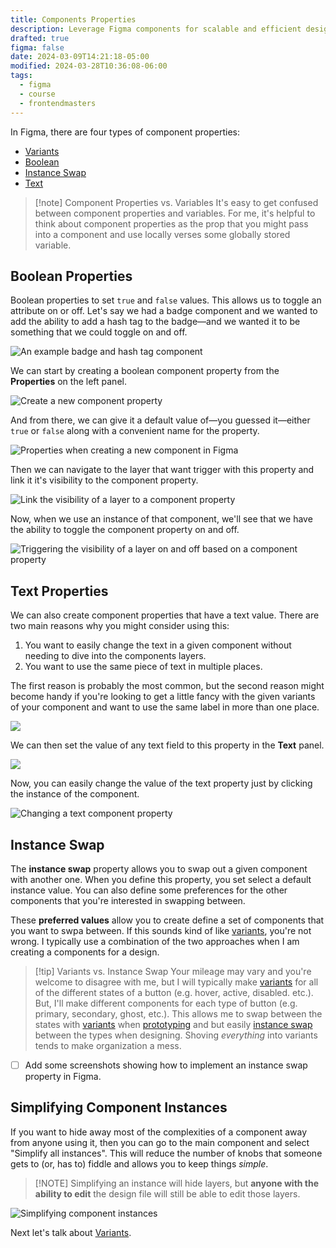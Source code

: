 ```yaml
---
title: Components Properties
description: Leverage Figma components for scalable and efficient design. Create, reuse, and manage elements easily for consistency and collaboration across projects.
drafted: true
figma: false
date: 2024-03-09T14:21:18-05:00
modified: 2024-03-28T10:36:08-06:00
tags:
  - figma
  - course
  - frontendmasters
---
```


In Figma, there are four types of component properties:

- [Variants](variants.md)
- [Boolean](#boolean-properties)
- [Instance Swap](#simplifying-component-instances)
- [Text](#text-properties)

> [!note] Component Properties vs. Variables
> It's easy to get confused between component properties and variables. For me, it's helpful to think about component properties as the prop that you might pass into a component and use locally verses some globally stored variable.

## Boolean Properties

Boolean properties to set `true` and `false` values. This allows us to toggle an attribute on or off. Let's say we had a badge component and we wanted to add the ability to add a hash tag to the badge—and we wanted it to be something that we could toggle on and off.

![An example badge and hash tag component](../../assets/figma-badge-component.png)

We can start by creating a boolean component property from the **Properties** on the left panel.

![Create a new component property](../../assets/figma-create-component-property.png)

And from there, we can give it a default value of—you guessed it—either `true` or `false` along with a convenient name for the property.

![Properties when creating a new component in Figma](../../assets/figma-component-property-settings.png)

Then we can navigate to the layer that want trigger with this property and link it it's visibility to the component property.

![Link the visibility of a layer to a component property](../../assets/figma-visibility-based-on-component-property.png)

Now, when we use an instance of that component, we'll see that we have the ability to toggle the component property on and off.

![Triggering the visibility of a layer on and off based on a component property](../../assets/figma-component-property-on-instance.gif)

## Text Properties

We can also create component properties that have a text value. There are two main reasons why you might consider using this:

1. You want to easily change the text in a given component without needing to dive into the components layers.
2. You want to use the same piece of text in multiple places.

The first reason is probably the most common, but the second reason might become handy if you're looking to get a little fancy with the given variants of your component and want to use the same label in more than one place.

![](../../assets/figma-component-property-text.png)

We can then set the value of any text field to this property in the **Text** panel.

![](../../assets/figma-setting-a-text-property.png)

Now, you can easily change the value of the text property just by clicking the instance of the component.

![Changing a text component property](../../assets/figma-component-property-change-label.gif)

## Instance Swap

The **instance swap** property allows you to swap out a given component with another one. When you define this property, you set select a default instance value. You can also define some preferences for the other components that you're interested in swapping between.

These **preferred values** allow you to create define a set of components that you want to swpa between. If this sounds kind of like [variants](variants.md), you're not wrong. I typically use a combination of the two approaches when I am creating a components for a design.

> [!tip] Variants vs. Instance Swap
> Your mileage may vary and you're welcome to disagree with me, but I will typically make [variants](variants.md) for all of the different states of a button (e.g. hover, active, disabled. etc.). But, I'll make different components for each type of button (e.g. primary, secondary, ghost, etc.). This allows me to swap between the states with [variants](variants.md) when [prototyping](prototyping.md) and but easily [instance swap](#instance-swap) between the types when designing. Shoving _everything_ into variants tends to make organization a mess.

- [ ] Add some screenshots showing how to implement an instance swap property in Figma.
## Simplifying Component Instances

If you want to hide away most of the complexities of a component away from anyone using it, then you can go to the main component and select "Simplify all instances". This will reduce the number of knobs that someone gets to (or, has to) fiddle and allows you to keep things *simple*.

> [!NOTE] Simplifying an instance will hide layers, but **anyone with the ability to edit** the design file will still be able to edit those layers.

![Simplifying component instances](../../assets/figma-simplify-component-instance.gif)

Next let's talk about [Variants](variants.md).
